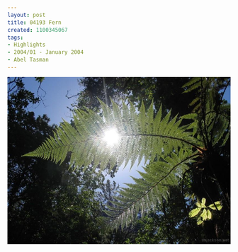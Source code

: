 ```yaml
---
layout: post
title: 04193 Fern
created: 1100345067
tags:
- Highlights
- 2004/01 - January 2004
- Abel Tasman
---
```


<img src="/image/images/04193_fern-1474.jpg"/>

